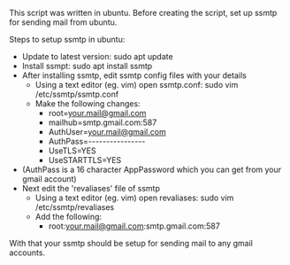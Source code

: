 This script was written in ubuntu.
Before creating the script, set up ssmtp for sending mail from ubuntu. 

Steps to setup ssmtp in ubuntu:
- Update to latest version: sudo apt update
- Install ssmpt: sudo apt install ssmtp
- After installing ssmtp, edit ssmtp config files with your details
    - Using a text editor (eg. vim) open ssmtp.conf: sudo vim /etc/ssmtp/ssmtp.conf
    - Make the following changes:
        - root=your.mail@gmail.com
        - mailhub=smtp.gmail.com:587
        - AuthUser=your.mail@gmail.com
        - AuthPass=----------------
        - UseTLS=YES
        - UseSTARTTLS=YES
- (AuthPass is a 16 character AppPassword which you can get from your gmail account)
- Next edit the 'revaliases' file of ssmtp
    - Using a text editor (eg. vim) open revaliases: sudo vim /etc/ssmtp/revaliases
    - Add the following:
        - root:your.mail@gmail.com:smtp.gmail.com:587

With that your ssmtp should be setup for sending mail to any gmail accounts.
      
